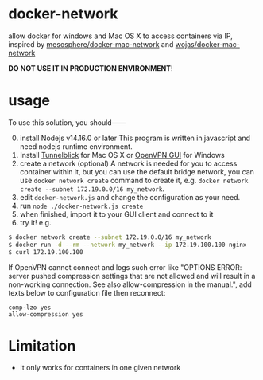 # docker-network
allow docker for windows and Mac OS X to access containers via IP, inspired by [mesosphere/docker-mac-network](https://github.com/mesosphere/docker-mac-network) and [wojas/docker-mac-network](https://github.com/wojas/docker-mac-network) 

**DO NOT USE IT IN PRODUCTION ENVIRONMENT**!

# usage

To use this solution, you should——

0. install Nodejs v14.16.0 or later
  This program is written in javascript and need nodejs runtime environment.
1. Install [Tunnelblick](https://tunnelblick.net/downloads.html) for Mac OS X or [OpenVPN GUI](https://openvpn.net/community-downloads/) for Windows
2. create a network (optional)
  A network is needed for you to access container within it, but you can use the default bridge network, you can use `docker network create` command to create it, e.g. `docker network create --subnet 172.19.0.0/16 my_network`.
3. edit `docker-network.js` and change the configuration as your need.
4. run `node ./docker-network.js create` 
5. when finished, import it to your GUI client and connect to it
6. try it!
  e.g. 
  ```bash
  $ docker network create --subnet 172.19.0.0/16 my_network
  $ docker run -d --rm --network my_network --ip 172.19.100.100 nginx
  $ curl 172.19.100.100
  ```

If OpenVPN cannot connect and logs such error like "OPTIONS ERROR: server pushed compression settings that are not allowed and will result in a non-working connection. See also allow-compression in the manual.", add texts below to configuration file then reconnect:

```
comp-lzo yes
allow-compression yes
```


# Limitation

- It only works for containers in one given network
